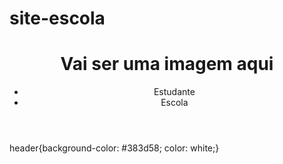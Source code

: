 # site-escola
<!DOCTYPE html>
<html lang="en">
<head>
    <meta charset="UTF-8">
    <meta http-equiv="X-UA-Compatible" content="IE=edge">
    <meta name="viewport" content="width=device-width, initial-scale=1.0">
    <title>Document</title>
    <link rel="stylesheet" href="style.css">
</head>
<body>
    <header><h1>Vai ser uma imagem aqui</h1>
        <ul>
            <li>Estudante</li>
            <li>Escola</li>
        </ul>
    
</header>
</body>
</html>





header{background-color: #383d58;
color: white;}
